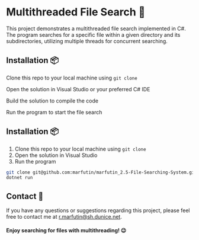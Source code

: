# Multithreaded File Search 📂
This project demonstrates a multithreaded file search implemented in C#. The program searches for a specific file within a given directory and its subdirectories, utilizing multiple threads for concurrent searching.

## Installation 📦
Clone this repo to your local machine using `git clone`

Open the solution in Visual Studio or your preferred C# IDE

Build the solution to compile the code

Run the program to start the file search

## Installation 📦

1. Clone this repo to your local machine using `git clone`
2. Open the solution in Visual Studio
3. Run the program

```bash
git clone git@github.com:marfutin/marfutin_2.5-File-Searching-System.git 
dotnet run
```
## Contact 📧
If you have any questions or suggestions regarding this project, please feel free to contact me at r.marfutin@sh.dunice.net.

#### Enjoy searching for files with multithreading! 😉